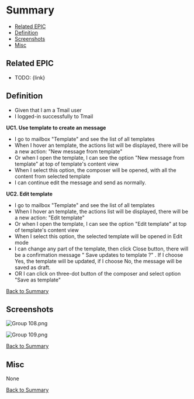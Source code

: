 # Summary

* [Related EPIC](#related-epic)
* [Definition](#definition)
* [Screenshots](#screenshots)
* [Misc](#misc)

## Related EPIC

* TODO: {link}

## Definition

- Given that I am a Tmail user
- I logged-in successfully to Tmail

**UC1. Use template to create an message**
- I go to mailbox "Template" and see the list of all templates 
- When I hover an template, the actions list will be displayed, there will be a new action: "New message from template" 
- Or when I open the template, I can see the option "New message from template" at top of template's content view
- When I select this option, the composer will be opened, with all the content from selected template
- I can continue edit the message and send as normally. 

**UC2. Edit template**
- I go to mailbox "Template" and see the list of all templates 
- When I hover an template, the actions list will be displayed, there will be a new action: "Edit template" 
- Or when I open the template, I can see the option "Edit template" at top of template's content view
- When I select this option, the selected template will be opened in Edit mode
- I can change any part of the template, then click Close button, there will be a confirmation message " Save updates to template ?" . If I choose Yes, the template will be updated, if I choose No, the message will be saved as draft. 
- OR I can click on three-dot button of the composer and select option "Save as template"


[Back to Summary](#summary)

## Screenshots

![Group 108.png](https://images.zenhubusercontent.com/5fe051fa8d2c764dc30ad13b/2c383cd6-b858-4082-b0fc-1da32842e487)

![Group 109.png](https://images.zenhubusercontent.com/5fe051fa8d2c764dc30ad13b/a9975534-02fb-4411-a012-5a3428072894)

[Back to Summary](#summary)

## Misc

None

[Back to Summary](#summary)
